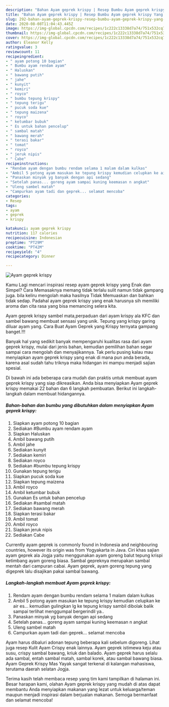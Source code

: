 ```yaml
---
description: "Bahan Ayam geprek krispy | Resep Bumbu Ayam geprek krispy Yang Lezat"
title: "Bahan Ayam geprek krispy | Resep Bumbu Ayam geprek krispy Yang Lezat"
slug: 292-bahan-ayam-geprek-krispy-resep-bumbu-ayam-geprek-krispy-yang-lezat
date: 2020-08-08T11:04:43.445Z
image: https://img-global.cpcdn.com/recipes/1c222c13338d7a74/751x532cq70/ayam-geprek-krispy-foto-resep-utama.jpg
thumbnail: https://img-global.cpcdn.com/recipes/1c222c13338d7a74/751x532cq70/ayam-geprek-krispy-foto-resep-utama.jpg
cover: https://img-global.cpcdn.com/recipes/1c222c13338d7a74/751x532cq70/ayam-geprek-krispy-foto-resep-utama.jpg
author: Eleanor Kelly
ratingvalue: 3
reviewcount: 11
recipeingredient:
- " ayam potong 10 bagian"
- " Bumbu ayam rendam ayam"
- " Haluskan"
- " bawang putih"
- " jahe"
- " kunyit"
- " kemiri"
- " royco"
- " bumbu tepung krispy"
- " tepung terigu"
- " pucuk soda kue"
- " tepung maizena"
- " royco"
- " ketumbar bubuk"
- " Es untuk bahan pencelup"
- " sambal matah"
- " bawang merah"
- " terasi bakar"
- " tomat"
- " royco"
- " jeruk nipis"
- " Cabe"
recipeinstructions:
- "Rendam ayam dengan bumbu rendam selama 1 malam dalam kulkas"
- "Ambil 5 potong ayam masukan ke tepung krispy kemudian celupkan ke air es... kemudian gulingkan lg ke tepung krispy sambil dibolak balik sampai terlihat menggumpal bergerindil ya.."
- "Panaskan minyak yg banyak dengan api sedang"
- "Setelah panas... goreng ayam sampai kuning keemasan n angkat"
- "Uleng sambel matah"
- "Campurkan ayam tadi dan geprek... selamat mencoba"
categories:
- Resep
tags:
- ayam
- geprek
- krispy

katakunci: ayam geprek krispy 
nutrition: 117 calories
recipecuisine: Indonesian
preptime: "PT29M"
cooktime: "PT42M"
recipeyield: "4"
recipecategory: Dinner

---
```



![Ayam geprek krispy](https://img-global.cpcdn.com/recipes/1c222c13338d7a74/751x532cq70/ayam-geprek-krispy-foto-resep-utama.jpg)

Kamu Lagi mencari inspirasi resep ayam geprek krispy yang Enak dan Simpel? Cara Memasaknya memang tidak terlalu sulit namun tidak gampang juga. bila keliru mengolah maka hasilnya Tidak Memuaskan dan bahkan tidak sedap. Padahal ayam geprek krispy yang enak harusnya sih memiliki aroma dan cita rasa yang bisa memancing selera kita.

Ayam geprek krispy sambel mata,perpaduan dari ayam krispy ala KFC dan sambel bawang membuat sensasi yang unik. Tepung yang krispy garing diluar ayam yang. Cara Buat Ayam Geprek yang Krispy ternyata gampang banget.!!!

Banyak hal yang sedikit banyak mempengaruhi kualitas rasa dari ayam geprek krispy, mulai dari jenis bahan, kemudian pemilihan bahan segar sampai cara mengolah dan menyajikannya. Tak perlu pusing kalau mau menyiapkan ayam geprek krispy yang enak di mana pun anda berada, karena asal sudah tahu triknya maka hidangan ini mampu menjadi sajian spesial.


Di bawah ini ada beberapa cara mudah dan praktis untuk membuat ayam geprek krispy yang siap dikreasikan. Anda bisa menyiapkan Ayam geprek krispy memakai 22 bahan dan 6 langkah pembuatan. Berikut ini langkah-langkah dalam membuat hidangannya.

<!--inarticleads1-->

##### Bahan-bahan dan bumbu yang dibutuhkan dalam menyiapkan Ayam geprek krispy:

1. Siapkan  ayam potong 10 bagian
1. Sediakan  #Bumbu ayam rendam ayam
1. Siapkan  Haluskan
1. Ambil  bawang putih
1. Ambil  jahe
1. Sediakan  kunyit
1. Sediakan  kemiri
1. Sediakan  royco
1. Sediakan  #bumbu tepung krispy
1. Gunakan  tepung terigu
1. Siapkan  pucuk soda kue
1. Siapkan  tepung maizena
1. Ambil  royco
1. Ambil  ketumbar bubuk
1. Gunakan  Es untuk bahan pencelup
1. Sediakan  #sambal matah
1. Sediakan  bawang merah
1. Siapkan  terasi bakar
1. Ambil  tomat
1. Ambil  royco
1. Siapkan  jeruk nipis
1. Sediakan  Cabe


Currently ayam geprek is commonly found in Indonesia and neighbouring countries, however its origin was from Yogyakarta in Java. Ciri khas sajian ayam geprek ala Jogja yaitu menggunakan ayam goreng balut tepung krispi ketimbang ayam goreng biasa. Sambal gepreknya merupakan sambal mentah dari campuran cabai. Ayam geprek, ayam goreng tepung yang digeprek lalu disajikan pakai sambal bawang. 

<!--inarticleads2-->

##### Langkah-langkah membuat Ayam geprek krispy:

1. Rendam ayam dengan bumbu rendam selama 1 malam dalam kulkas
1. Ambil 5 potong ayam masukan ke tepung krispy kemudian celupkan ke air es... kemudian gulingkan lg ke tepung krispy sambil dibolak balik sampai terlihat menggumpal bergerindil ya..
1. Panaskan minyak yg banyak dengan api sedang
1. Setelah panas... goreng ayam sampai kuning keemasan n angkat
1. Uleng sambel matah
1. Campurkan ayam tadi dan geprek... selamat mencoba


Ayam harus dibaluri adonan tepung beberapa kali sebelum digoreng. Lihat juga resep Kulit Ayam Crispy enak lainnya. Ayam geprek istimewa keju atau susu, crispy sambal bawang, kriuk dan balado. Ayam geprek harus selalu ada sambal, entah sambal matah, sambal korek, atau sambal bawang biasa. Ayam Geprek Krispy Mas Yayak sangat terkenal di kalangan mahasiswa, terutama daerah selatan Jogja. 

Terima kasih telah membaca resep yang tim kami tampilkan di halaman ini. Besar harapan kami, olahan Ayam geprek krispy yang mudah di atas dapat membantu Anda menyiapkan makanan yang lezat untuk keluarga/teman maupun menjadi inspirasi dalam berjualan makanan. Semoga bermanfaat dan selamat mencoba!
